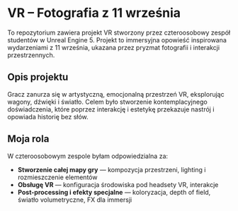 # VR – Fotografia z 11 września

To repozytorium zawiera projekt VR stworzony przez czteroosobowy zespół studentów w Unreal Engine 5. Projekt to immersyjna opowieść inspirowana wydarzeniami z 11 września, ukazana przez pryzmat fotografii i interakcji przestrzennych.

##  Opis projektu

Gracz zanurza się w artystyczną, emocjonalną przestrzeń VR, eksplorując wagony, dźwięki i światło. Celem było stworzenie kontemplacyjnego doświadczenia, które poprzez interakcję i estetykę przekazuje nastrój i opowiada historię bez słów.

##  Moja rola

W czteroosobowym zespole byłam odpowiedzialna za:

- **Stworzenie całej mapy gry** — kompozycja przestrzeni, lighting i rozmieszczenie elementów
- **Obsługę VR** — konfiguracja środowiska pod headsety VR, interakcje
- **Post-processing i efekty specjalne** — koloryzacja, depth of field, światło volumetryczne, FX dla immersji


